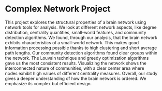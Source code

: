 # Complex Network Project
 
This project explores the structural properties of a brain network using network tools for analysis. We look at different network aspects, like degree distribution, centrality
quantities, small-world features, and community detection algorithms. We found, through our analysis, that the brain network exhibits characteristics of a small-world network. This makes good information processing possible thanks to high clustering and short average path lengths. Our community detection algorithms found clear groups within the network. The Louvain technique and greedy optimization algorithms gave us the most consistent results. Visualizing the network shows the interconnected nature of communities, with a clear center area where nodes exhibit high values of different centrality measures. Overall, our study gives a deeper understanding of how the brain network is ordered. We emphasize its complex but efficient design.
